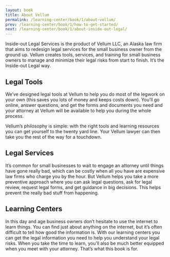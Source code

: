 ```yaml
---
layout: book
title: About Vellum
permalink: /learning-center/book/1/about-vellum/
prev: /learning-center/book/1/how-to-get-started/
next: /learning-center/book/1/about-inside-out-legal/
---
```


Inside-out Legal Ser­vices is the prod­uct of Vel­lum LLC, an Alaska law firm that aims to redesign legal ser­vices for the small busi­ness owner from the ground up. Vel­lum cre­ates tools, ser­vices, and train­ing for small busi­ness own­ers to man­age and min­i­mize their legal risks from start to fin­ish. It’s the Inside-out Legal way.

<h2>Legal Tools</h2> 

We’ve designed legal tools at Vel­lum to help you do most of the leg­work on your own (this saves you lots of money and keeps costs down). You’ll go online, answer ques­tions, and get the forms and doc­u­ments you need and your attor­ney at Vel­lum will be avail­able to help you dur­ing the whole process.

Vellum’s phi­los­o­phy is sim­ple: with the right tools and learn­ing resources you can get your­self to the twenty yard line. Your Vel­lum lawyer can then take you the rest of the way for a touchdown.

<h2>Legal Ser­vices</h2>  

It’s com­mon for small busi­nesses to wait to engage an attor­ney until things have gone really bad, which can be costly when all you have are expen­sive law firms who charge you by the hour. But Vel­lum helps you take a more pre­ven­tive approach where you can ask legal ques­tions, ask for legal review, request legal forms, and get guid­ance in big deci­sions. This helps pre­vent the really bad stuff from happening.

<h2>Learn­ing Centers</h2>  

In this day and age busi­ness own­ers don’t hes­i­tate to use the inter­net to learn things. You can find just about any­thing on the inter­net, but it’s often dif­fi­cult to tell how good the infor­ma­tion is. With our learn­ing cen­ters you can get the legal infor­ma­tion you need to help you under­stand your legal risks. When you take the time to learn, you’ll also be much bet­ter equipped when you meet with your attor­ney. That’s what this book is for.